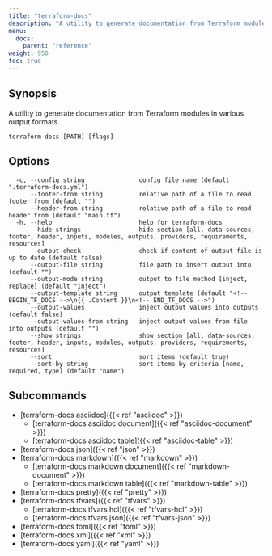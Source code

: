 ```yaml
---
title: "terraform-docs"
description: "A utility to generate documentation from Terraform modules in various output formats."
menu:
  docs:
    parent: "reference"
weight: 950
toc: true
---
```


## Synopsis

A utility to generate documentation from Terraform modules in various output formats.

```console
terraform-docs [PATH] [flags]
```

## Options

```console
  -c, --config string               config file name (default ".terraform-docs.yml")
      --footer-from string          relative path of a file to read footer from (default "")
      --header-from string          relative path of a file to read header from (default "main.tf")
  -h, --help                        help for terraform-docs
      --hide strings                hide section [all, data-sources, footer, header, inputs, modules, outputs, providers, requirements, resources]
      --output-check                check if content of output file is up to date (default false)
      --output-file string          file path to insert output into (default "")
      --output-mode string          output to file method [inject, replace] (default "inject")
      --output-template string      output template (default "<!-- BEGIN_TF_DOCS -->\n{{ .Content }}\n<!-- END_TF_DOCS -->")
      --output-values               inject output values into outputs (default false)
      --output-values-from string   inject output values from file into outputs (default "")
      --show strings                show section [all, data-sources, footer, header, inputs, modules, outputs, providers, requirements, resources]
      --sort                        sort items (default true)
      --sort-by string              sort items by criteria [name, required, type] (default "name")
```

## Subcommands

- [terraform-docs asciidoc]({{< ref "asciidoc" >}})
  - [terraform-docs asciidoc document]({{< ref "asciidoc-document" >}})
  - [terraform-docs asciidoc table]({{< ref "asciidoc-table" >}})
- [terraform-docs json]({{< ref "json" >}})
- [terraform-docs markdown]({{< ref "markdown" >}})
  - [terraform-docs markdown document]({{< ref "markdown-document" >}})
  - [terraform-docs markdown table]({{< ref "markdown-table" >}})
- [terraform-docs pretty]({{< ref "pretty" >}})
- [terraform-docs tfvars]({{< ref "tfvars" >}})
  - [terraform-docs tfvars hcl]({{< ref "tfvars-hcl" >}})
  - [terraform-docs tfvars json]({{< ref "tfvars-json" >}})
- [terraform-docs toml]({{< ref "toml" >}})
- [terraform-docs xml]({{< ref "xml" >}})
- [terraform-docs yaml]({{< ref "yaml" >}})
